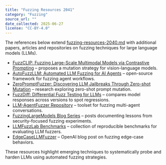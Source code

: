 ```yaml
---
title: "Fuzzing Resources 2041"
category: "Fuzzing"
source_url: ""
date_collected: 2025-06-27
license: "CC-BY-4.0"
---
```


The references below extend [fuzzing-resources-2040.md](fuzzing-resources-2040.md) with additional papers, articles and repositories on fuzzing techniques for large language models (LLMs).

- [FuzzCLIP: Fuzzing Large-Scale Multimodal Models via Contrastive Prompting](https://arxiv.org/abs/2505.12222) – proposes a mutation strategy for vision-language models.
- [AutoFuzzLLM: Automated LLM Fuzzing for AI Agents](https://github.com/aisec-lab/AutoFuzzLLM) – open-source framework for fuzzing agent workflows.
- [ZeroPromptFuzzer: Discovering LLM Jailbreaks Through Zero-shot Mutation](https://arxiv.org/abs/2504.09012) – research exploring zero-shot prompt mutation.
- [FuzzDiff: Differential Fuzz Testing for LLMs](https://arxiv.org/abs/2506.07221) – compares model responses across versions to spot regressions.
- [LLM-AgentFuzzer Repository](https://github.com/sec-tools/LLM-AgentFuzzer) – toolset for fuzzing multi-agent conversations.
- [FuzzingLargeModels Blog Series](https://www.trailofbits.com/tag/fuzzing-large-models/) – posts documenting lessons from security-focused fuzzing experiments.
- [LLMFuzzLab Benchmarks](https://github.com/fuzzlab/LLMFuzzLab) – collection of reproducible benchmarks for evaluating LLM fuzzers.
- [EdgeCaseLLMFuzzer](https://blog.openai.com/edgecase-llm-fuzzer/) – OpenAI blog post on fuzzing edge-case behaviors.

These resources highlight emerging techniques to systematically probe and harden LLMs using automated fuzzing strategies.
